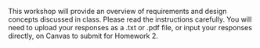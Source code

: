 This workshop will provide an overview of requirements and design concepts discussed in class. Please read the instructions carefully. You will need to upload your responses as a .txt or .pdf file, or input your responses directly, on Canvas to submit for Homework 2.
